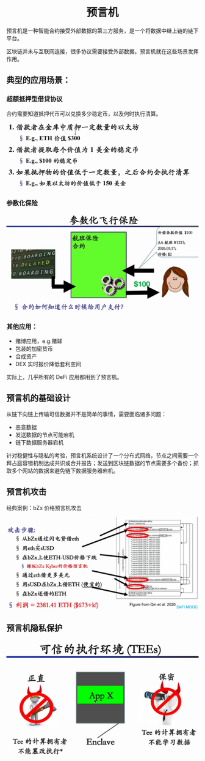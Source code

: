 <h1 align="center">预言机</h1>

预言机是一种智能合约接受外部数据的第三方服务，是一个将数据中继上链的链下平台。

区块链并未与互联网连接，很多协议需要接受外部数据。预言机就在这些场景发挥作用。

## 典型的应用场景：

### 超额抵押型借贷协议

合约需要知道抵押代币可以兑换多少稳定币，以及何时执行清算。

<div align="center">
<img title="" src="assets/2022-09-08-16-34-02-image.png" alt="" width="558">
</div>

### 参数化保险

<div align="center">
<img src="assets/2022-09-08-16-32-40-image.png" title="" alt="" width="593">
</div>

### 其他应用：

- 赌博应用，e.g.赌球
- 包装的加密货币
- 合成资产
- DEX 实时报价降低套利空间

实际上，几乎所有的 DeFi 应用都用到了预言机。

## 预言机的基础设计

从链下向链上传输可信数据并不是简单的事情，需要面临诸多问题：

- 恶意数据
- 发送数据的节点可能宕机
- 链下数据服务器宕机

针对稳健性与隐私的考验，预言机系统设计了一个分布式网络，节点之间需要一个拜占庭容错机制达成共识或合并报告；发送到区块链数据的节点需要多个备份；抓取多个网站的数据来避免链下数据服务器宕机。

## 预言机攻击

经典案例：bZx 价格预言机攻击

<div align="center">
<img title="" src="assets/2022-09-08-20-07-59-image.png" alt="" width="1011">
</div>

## 预言机隐私保护

<div align="center">
<img title="" src="assets/2022-09-08-22-24-04-image.png" alt="" width="594">
</div>
